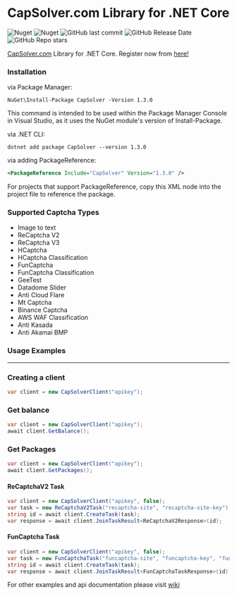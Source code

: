 # CapSolver.com Library for .NET Core
![Nuget](https://img.shields.io/nuget/dt/CapSolver?style=for-the-badge) ![Nuget](https://img.shields.io/nuget/v/CapSolver?style=for-the-badge) ![GitHub last commit](https://img.shields.io/github/last-commit/alperensert/CapSolver?style=for-the-badge) ![GitHub Release Date](https://img.shields.io/github/release-date/alperensert/CapSolver?style=for-the-badge) ![GitHub Repo stars](https://img.shields.io/github/stars/alperensert/CapSolver?style=for-the-badge)

[CapSolver.com](https://dashboard.capsolver.com/passport/register?inviteCode=kXa8cbNF-b2l) Library for .NET Core. Register now from [here!](https://dashboard.capsolver.com/passport/register?inviteCode=kXa8cbNF-b2l)

### Installation
via Package Manager:
```
NuGet\Install-Package CapSolver -Version 1.3.0
```
This command is intended to be used within the Package Manager Console in Visual Studio, as it uses the NuGet module's version of Install-Package.

via .NET CLI:
```ssh
dotnet add package CapSolver --version 1.3.0
```

via adding PackageReference:
```xml
<PackageReference Include="CapSolver" Version="1.3.0" />
```
For projects that support PackageReference, copy this XML node into the project file to reference the package.

### Supported Captcha Types
- Image to text
- ReCaptcha V2
- ReCaptcha V3
- HCaptcha
- HCaptcha Classification
- FunCaptcha
- FunCaptcha Classification
- GeeTest
- Datadome Slider
- Anti Cloud Flare
- Mt Captcha
- Binance Captcha
- AWS WAF Classification
- Anti Kasada
- Anti Akamai BMP

### Usage Examples
---
### Creating a client
```csharp
var client = new CapSolverClient("apikey");
```
### Get balance
```csharp
var client = new CapSolverClient("apikey");
await client.GetBalance();
```
### Get Packages
```csharp
var client = new CapSolverClient("apikey");
await client.GetPackages();
```
#### ReCaptchaV2 Task
```csharp
var client = new CapSolverClient("apikey", false);
var task = new ReCaptchaV2Task("recaptcha-site", "recaptcha-site-key");
string id = await client.CreateTask(task);
var response = await client.JoinTaskResult<ReCaptchaV2Response>(id);
```

#### FunCaptcha Task
```csharp
var client = new CapSolverClient("apikey", false);
var task = new FunCaptchaTask("funcaptcha-site", "funcaptcha-key", "funcaptcha-js-source");
string id = await client.CreateTask(task);
var response = await client.JoinTaskResult<FunCaptchaTaskResponse>(id);
```

For other examples and api documentation please visit [wiki](https://captchaai.atlassian.net/wiki/spaces/CAPTCHAAI/overview)
